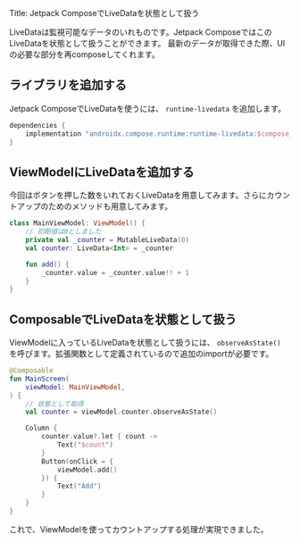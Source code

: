 Title: Jetpack ComposeでLiveDataを状態として扱う

LiveDataは監視可能なデータのいれものです。Jetpack ComposeではこのLiveDataを状態として扱うことができます。
最新のデータが取得できた際、UIの必要な部分を再composeしてくれます。

## ライブラリを追加する

Jetpack ComposeでLiveDataを使うには、 `runtime-livedata` を追加します。

```gradle
dependencies {
    implementation "androidx.compose.runtime:runtime-livedata:$compose_version"
}
```

## ViewModelにLiveDataを追加する

今回はボタンを押した数をいれておくLiveDataを用意してみます。さらにカウントアップのためのメソッドも用意してみます。

```kotlin
class MainViewModel: ViewModel() {
    // 初期値は0としました
    private val _counter = MutableLiveData(0)
    val counter: LiveData<Int> = _counter

    fun add() {
        _counter.value = _counter.value!! + 1
    }
}
```

## ComposableでLiveDataを状態として扱う

ViewModelに入っているLiveDataを状態として扱うには、 `observeAsState()` を呼びます。拡張関数として定義されているので追加のimportが必要です。

```kotlin
@Composable
fun MainScreen(
    viewModel: MainViewModel,
) {
    // 状態として取得
    val counter = viewModel.counter.observeAsState()

    Column {
        counter.value?.let { count ->
            Text("$count")
        }
        Button(onClick = {
            viewModel.add()
        }) {
            Text("Add")
        }
    }
}
```

これで、ViewModelを使ってカウントアップする処理が実現できました。





